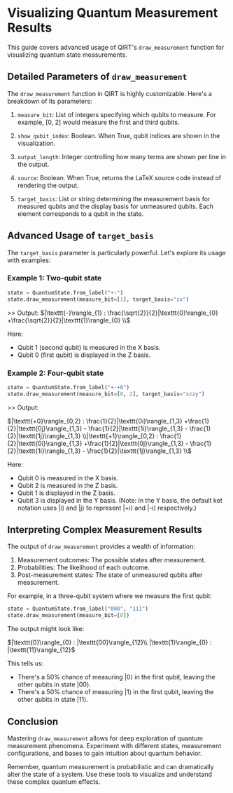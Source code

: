 # Visualizing Quantum Measurement Results

This guide covers advanced usage of QIRT's `draw_measurement` function for visualizing quantum state measurements.

## Detailed Parameters of `draw_measurement`

The `draw_measurement` function in QIRT is highly customizable. Here's a breakdown of its parameters:

1. `measure_bit`: List of integers specifying which qubits to measure. For example, [0, 2] would measure the first and third qubits.

2. `show_qubit_index`: Boolean. When True, qubit indices are shown in the visualization.

3. `output_length`: Integer controlling how many terms are shown per line in the output.

4. `source`: Boolean. When True, returns the LaTeX source code instead of rendering the output.

5. `target_basis`: List or string determining the measurement basis for measured qubits and the display basis for unmeasured qubits. Each element corresponds to a qubit in the state.

## Advanced Usage of `target_basis`

The `target_basis` parameter is particularly powerful. Let's explore its usage with examples:

### Example 1: Two-qubit state

```python
state = QuantumState.from_label("+-")
state.draw_measurement(measure_bit=[1], target_basis="zx")
```

\>> Output: $|\texttt{-}\rangle_{1} : \frac{\sqrt{2}}{2}|\texttt{0}\rangle_{0} +\frac{\sqrt{2}}{2}|\texttt{1}\rangle_{0} \\$

Here:

- Qubit 1 (second qubit) is measured in the X basis.
- Qubit 0 (first qubit) is displayed in the Z basis.

### Example 2: Four-qubit state

```python
state = QuantumState.from_label("+-+0")
state.draw_measurement(measure_bit=[0, 2], target_basis="xzzy")
```

\>> Output:

$|\texttt{+0}\rangle_{0,2} : \frac{1}{2}|\texttt{0i}\rangle_{1,3} +\frac{1}{2}|\texttt{0j}\rangle_{1,3} - \frac{1}{2}|\texttt{1i}\rangle_{1,3} - \frac{1}{2}|\texttt{1j}\rangle_{1,3} \\|\texttt{+1}\rangle_{0,2} : \frac{1}{2}|\texttt{0i}\rangle_{1,3} +\frac{1}{2}|\texttt{0j}\rangle_{1,3} - \frac{1}{2}|\texttt{1i}\rangle_{1,3} - \frac{1}{2}|\texttt{1j}\rangle_{1,3} \\$

Here:

- Qubit 0 is measured in the X basis.
- Qubit 2 is measured in the Z basis.
- Qubit 1 is displayed in the Z basis.
- Qubit 3 is displayed in the Y basis. (Note: In the Y basis, the default ket notation uses |i⟩ and |j⟩ to represent |+i⟩ and |-i⟩ respectively.)

## Interpreting Complex Measurement Results

The output of `draw_measurement` provides a wealth of information:

1. Measurement outcomes: The possible states after measurement.
2. Probabilities: The likelihood of each outcome.
3. Post-measurement states: The state of unmeasured qubits after measurement.

For example, in a three-qubit system where we measure the first qubit:

```python
state = QuantumState.from_label("000", "111")
state.draw_measurement(measure_bit=[0])
```

The output might look like:

$|\texttt{0}\rangle_{0} : |\texttt{00}\rangle_{12}\\
|\texttt{1}\rangle_{0} : |\texttt{11}\rangle_{12}$

This tells us:

- There's a 50% chance of measuring |0⟩ in the first qubit, leaving the other qubits in state |00⟩.
- There's a 50% chance of measuring |1⟩ in the first qubit, leaving the other qubits in state |11⟩.

## Conclusion

Mastering `draw_measurement` allows for deep exploration of quantum measurement phenomena. Experiment with different states, measurement configurations, and bases to gain intuition about quantum behavior.

Remember, quantum measurement is probabilistic and can dramatically alter the state of a system. Use these tools to visualize and understand these complex quantum effects.
